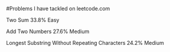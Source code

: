 #Problems I have tackled on leetcode.com


Two Sum   		33.8%	Easy

Add Two Numbers   		27.6%	Medium

Longest Substring Without Repeating Characters   		24.2%	Medium
